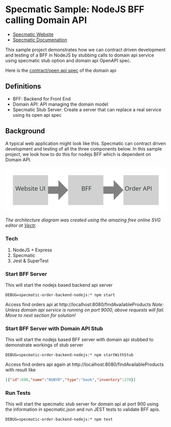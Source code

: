 # Specmatic Sample: NodeJS BFF calling Domain API

* [Specmatic Website](https://specmatic.in)
* [Specmatic Documenation](https://specmatic.in/documentation.html)

This sample project demonstrates how we can contract driven development and testing of a BFF in NodeJS by stubbing calls to domain api service using specmatic stub option and domain api OpenAPI spec.

Here is the [contract/open api spec](https://github.com/znsio/specmatic-order-contracts/blob/main/in/specmatic/examples/store/api_order_v1.yaml) of the domain api

## Definitions
* BFF: Backend for Front End
* Domain API: API managing the domain model
* Specmatic Stub Server: Create a server that can replace a real service using its open api spec

## Background
A typical web application might look like this. Specmatic can contract driven development and testing of all the three components below. In this sample project, we look how to do this for nodejs BFF which is dependent on Domain API.

![HTML client talks to client API which talks to backend api](specmatic-sample-architecture.svg)
 
_The architecture diagram was created using the amazing free online SVG editor at [Vectr](https://vectr.com)._

### Tech
1. NodeJS + Express
2. Specmatic
3. Jest & SuperTest

### Start BFF Server
This will start the nodejs based backend api server
```shell
DEBUG=specmatic-order-backend-nodejs:* npm start
```
Access find orders api at http://localhost:8080/findAvailableProducts
_*Note:* Unless domain api service is running on port 9000, above requests will fail. Move to next section for solution!_

### Start BFF Server with Domain API Stub
This will start the nodejs based BFF server with domain api stubbed to demonstrate workings of stub server
```shell
DEBUG=specmatic-order-backend-nodejs:* npm startWithStub
```
Access find orders api again at http://localhost:8080/findAvailableProducts with result like
```json
[{"id":698,"name":"NUBYR","type":"book","inventory":278}]
```

### Run Tests
This will start the specmatic stub server for domain api at port 900 using the information in specmatic.json and run JEST tests to validate BFF apis.
```shell
DEBUG=specmatic-order-backend-nodejs:* npm test
```
